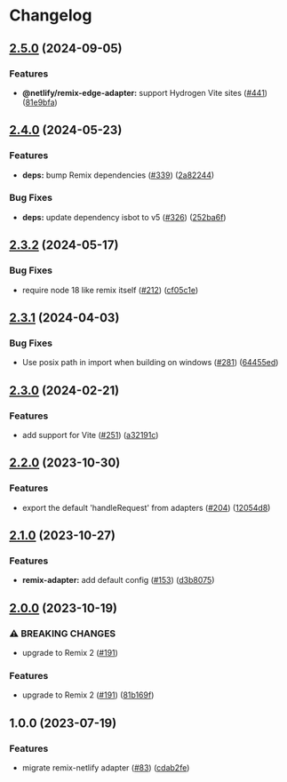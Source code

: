 # Changelog

## [2.5.0](https://github.com/netlify/remix-compute/compare/remix-adapter-v2.4.0...remix-adapter-v2.5.0) (2024-09-05)


### Features

* **@netlify/remix-edge-adapter:** support Hydrogen Vite sites ([#441](https://github.com/netlify/remix-compute/issues/441)) ([81e9bfa](https://github.com/netlify/remix-compute/commit/81e9bfa00a0cb272ac7ae701e1a7540388407e77))

## [2.4.0](https://github.com/netlify/remix-compute/compare/remix-adapter-v2.3.2...remix-adapter-v2.4.0) (2024-05-23)


### Features

* **deps:** bump Remix dependencies ([#339](https://github.com/netlify/remix-compute/issues/339)) ([2a82244](https://github.com/netlify/remix-compute/commit/2a82244023fcda7a8579d5c295211a0b1b0c032d))


### Bug Fixes

* **deps:** update dependency isbot to v5 ([#326](https://github.com/netlify/remix-compute/issues/326)) ([252ba6f](https://github.com/netlify/remix-compute/commit/252ba6fb0b70cdd1d81db49cbcd640d7aee5762c))

## [2.3.2](https://github.com/netlify/remix-compute/compare/remix-adapter-v2.3.1...remix-adapter-v2.3.2) (2024-05-17)


### Bug Fixes

* require node 18 like remix itself ([#212](https://github.com/netlify/remix-compute/issues/212)) ([cf05c1e](https://github.com/netlify/remix-compute/commit/cf05c1e22709531410f2bb574994319785c08c2d))

## [2.3.1](https://github.com/netlify/remix-compute/compare/remix-adapter-v2.3.0...remix-adapter-v2.3.1) (2024-04-03)


### Bug Fixes

* Use posix path in import when building on windows ([#281](https://github.com/netlify/remix-compute/issues/281)) ([64455ed](https://github.com/netlify/remix-compute/commit/64455ed617bd7caca59788aa5c31f257cab96540))

## [2.3.0](https://github.com/netlify/remix-compute/compare/remix-adapter-v2.2.0...remix-adapter-v2.3.0) (2024-02-21)


### Features

* add support for Vite ([#251](https://github.com/netlify/remix-compute/issues/251)) ([a32191c](https://github.com/netlify/remix-compute/commit/a32191c58525006f8ecf5cb72e662f88e229c9ad))

## [2.2.0](https://github.com/netlify/remix-compute/compare/remix-adapter-v2.1.0...remix-adapter-v2.2.0) (2023-10-30)


### Features

* export the default 'handleRequest' from adapters ([#204](https://github.com/netlify/remix-compute/issues/204)) ([12054d8](https://github.com/netlify/remix-compute/commit/12054d8f4d14d1c8942dc71c96734c0d8d09181d))

## [2.1.0](https://github.com/netlify/remix-compute/compare/remix-adapter-v2.0.0...remix-adapter-v2.1.0) (2023-10-27)


### Features

* **remix-adapter:** add default config ([#153](https://github.com/netlify/remix-compute/issues/153)) ([d3b8075](https://github.com/netlify/remix-compute/commit/d3b80756ec5b27201aa4036de13465a470b502af))

## [2.0.0](https://github.com/netlify/remix-compute/compare/remix-adapter-v1.0.0...remix-adapter-v2.0.0) (2023-10-19)


### ⚠ BREAKING CHANGES

* upgrade to Remix 2 ([#191](https://github.com/netlify/remix-compute/issues/191))

### Features

* upgrade to Remix 2 ([#191](https://github.com/netlify/remix-compute/issues/191)) ([81b169f](https://github.com/netlify/remix-compute/commit/81b169f1a796fddc7dfdc97d83ec01116fd7c3fb))

## 1.0.0 (2023-07-19)


### Features

* migrate remix-netlify adapter ([#83](https://github.com/netlify/remix-compute/issues/83)) ([cdab2fe](https://github.com/netlify/remix-compute/commit/cdab2fee553d3e9839279c62c9e26eeaf301b020))
